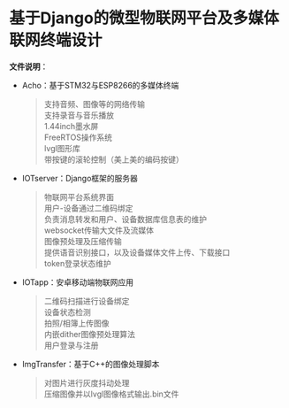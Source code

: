 # 基于Django的微型物联网平台及多媒体联网终端设计
**文件说明**：  
+ Acho：基于STM32与ESP8266的多媒体终端  
  > 支持音频、图像等的网络传输    
  > 支持录音与音乐播放  
  > 1.44inch墨水屏  
  > FreeRTOS操作系统  
  > lvgl图形库  
  > 带按键的滚轮控制（美上美的编码按键）
+ IOTserver：Django框架的服务器  
  > 物联网平台系统界面  
  > 用户-设备通过二维码绑定  
  > 负责消息转发和用户、设备数据库信息表的维护  
  > websocket传输大文件及流媒体  
  > 图像预处理及压缩传输  
  > 提供语音识别接口，以及设备媒体文件上传、下载接口  
  > token登录状态维护  
+ IOTapp：安卓移动端物联网应用  
  > 二维码扫描进行设备绑定  
  > 设备状态检测  
  > 拍照/相簿上传图像  
  > 内嵌dither图像预处理算法  
  > 用户登录与注册  
+ ImgTransfer：基于C++的图像处理脚本  
  > 对图片进行灰度抖动处理  
  > 压缩图像并以lvgl图像格式输出.bin文件  
  
